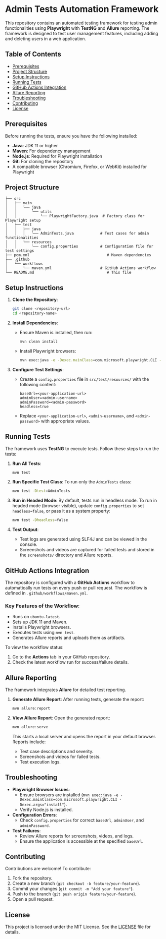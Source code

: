 # Admin Tests Automation Framework

This repository contains an automated testing framework for testing admin functionalities using **Playwright** with **TestNG** and **Allure** reporting. The framework is designed to test user management features, including adding and deleting users in a web application.

## Table of Contents
- [Prerequisites](#prerequisites)
- [Project Structure](#project-structure)
- [Setup Instructions](#setup-instructions)
- [Running Tests](#running-tests)
- [GitHub Actions Integration](#github-actions-integration)
- [Allure Reporting](#allure-reporting)
- [Troubleshooting](#troubleshooting)
- [Contributing](#contributing)
- [License](#license)

## Prerequisites
Before running the tests, ensure you have the following installed:
- **Java**: JDK 11 or higher
- **Maven**: For dependency management
- **Node.js**: Required for Playwright installation
- **Git**: For cloning the repository
- A compatible browser (Chromium, Firefox, or WebKit) installed for Playwright

## Project Structure
```
├── src
│   ├── main
│   │   └── java
│   │       └── utils
│   │           └── PlaywrightFactory.java  # Factory class for Playwright setup
│   ├── test
│   │   ├── java
│   │   │   └── AdminTests.java            # Test cases for admin functionalities
│   │   └── resources
│   │       └── config.properties          # Configuration file for test settings
├── pom.xml                                   # Maven dependencies
├── .github
│   └── workflows
│       └── maven.yml                      # GitHub Actions workflow
└── README.md                                 # This file
```

## Setup Instructions
1. **Clone the Repository**:
   ```bash
   git clone <repository-url>
   cd <repository-name>
   ```

2. **Install Dependencies**:
   - Ensure Maven is installed, then run:
     ```bash
     mvn clean install
     ```
   - Install Playwright browsers:
     ```bash
     mvn exec:java -e -Dexec.mainClass=com.microsoft.playwright.CLI -Dexec.args="install"
     ```

3. **Configure Test Settings**:
   - Create a `config.properties` file in `src/test/resources/` with the following content:
     ```properties
     baseUrl=<your-application-url>
     adminUser=<admin-username>
     adminPassword=<admin-password>
     headless=true
     ```
   - Replace `<your-application-url>`, `<admin-username>`, and `<admin-password>` with appropriate values.

## Running Tests
The framework uses **TestNG** to execute tests. Follow these steps to run the tests:

1. **Run All Tests**:
   ```bash
   mvn test
   ```

2. **Run Specific Test Class**:
   To run only the `AdminTests` class:
   ```bash
   mvn test -Dtest=AdminTests
   ```

3. **Run in Headed Mode**:
   By default, tests run in headless mode. To run in headed mode (browser visible), update `config.properties` to set `headless=false`, or pass it as a system property:
   ```bash
   mvn test -Dheadless=false
   ```

4. **Test Output**:
   - Test logs are generated using SLF4J and can be viewed in the console.
   - Screenshots and videos are captured for failed tests and stored in the `screenshots/` directory and Allure reports.

## GitHub Actions Integration
The repository is configured with a **GitHub Actions** workflow to automatically run tests on every push or pull request. The workflow is defined in `.github/workflows/maven.yml`.

### Key Features of the Workflow:
- Runs on `ubuntu-latest`.
- Sets up JDK 11 and Maven.
- Installs Playwright browsers.
- Executes tests using `mvn test`.
- Generates Allure reports and uploads them as artifacts.

To view the workflow status:
1. Go to the **Actions** tab in your GitHub repository.
2. Check the latest workflow run for success/failure details.

## Allure Reporting
The framework integrates **Allure** for detailed test reporting.

1. **Generate Allure Report**:
   After running tests, generate the report:
   ```bash
   mvn allure:report
   ```

2. **View Allure Report**:
   Open the generated report:
   ```bash
   mvn allure:serve
   ```
   This starts a local server and opens the report in your default browser. Reports include:
   - Test case descriptions and severity.
   - Screenshots and videos for failed tests.
   - Test execution logs.

## Troubleshooting
- **Playwright Browser Issues**:
  - Ensure browsers are installed (`mvn exec:java -e -Dexec.mainClass=com.microsoft.playwright.CLI -Dexec.args="install"`).
  - Verify Node.js is installed.
- **Configuration Errors**:
  - Check `config.properties` for correct `baseUrl`, `adminUser`, and `adminPassword`.
- **Test Failures**:
  - Review Allure reports for screenshots, videos, and logs.
  - Ensure the application is accessible at the specified `baseUrl`.

## Contributing
Contributions are welcome! To contribute:
1. Fork the repository.
2. Create a new branch (`git checkout -b feature/your-feature`).
3. Commit your changes (`git commit -m "Add your feature"`).
4. Push to the branch (`git push origin feature/your-feature`).
5. Open a pull request.

## License
This project is licensed under the MIT License. See the [LICENSE](LICENSE) file for details.
